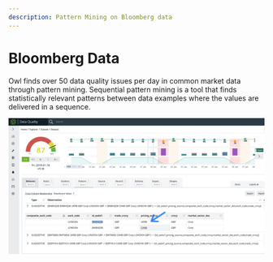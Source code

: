 ```yaml
---
description: Pattern Mining on Bloomberg data
---
```


# Bloomberg Data

Owl finds over 50 data quality issues per day in common market data through pattern mining.  Sequential pattern mining is a tool that finds statistically relevant patterns between data examples where the values are delivered in a sequence.

![Identify improbable cross-column anomalies. In this case, the pricing source deviates from historical normalcy.](<../../.gitbook/assets/image (95).png>)
